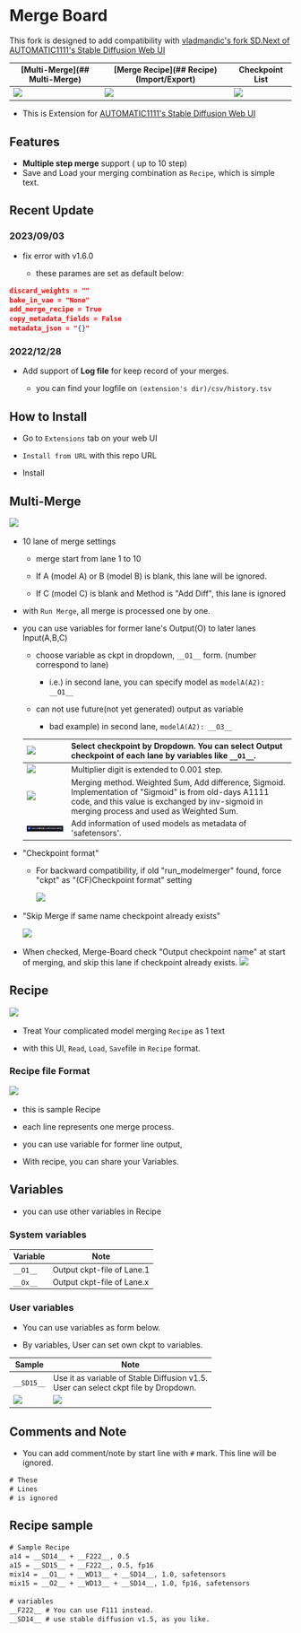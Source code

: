 # Merge Board

This fork is designed to add compatibility with 
[vladmandic's fork SD.Next of AUTOMATIC1111's Stable Diffusion Web UI](https://github.com/vladmandic/automatic)

| [Multi-Merge](## Multi-Merge) | [Merge Recipe](## Recipe) (Import/Export) | Checkpoint List    |
| ----------------------------- | ----------------------------------------- | ------------------ |
| ![](misc/ss01.png)            | ![](misc/ss02.png)                        | ![](misc/ss03.png) |

- This is Extension for [AUTOMATIC1111's Stable Diffusion Web UI](https://github.com/AUTOMATIC1111/stable-diffusion-webui)

## Features

- **Multiple step merge** support ( up to 10 step)
- Save and Load your merging combination as `Recipe`, which is simple text.

## Recent Update

### 2023/09/03

- fix error with v1.6.0

  - these parames are set as default below:

```json
discard_weights = ""
bake_in_vae = "None"
add_merge_recipe = True
copy_metadata_fields = False
metadata_json = "{}"
```

### 2022/12/28

- Add support of **Log file** for keep record of your merges.

  - you can find your logfile on `(extension's dir)/csv/history.tsv`

## How to Install

- Go to `Extensions` tab on your web UI

- `Install from URL` with this repo URL

- Install

## Multi-Merge

![](misc/ss01.png)

- 10 lane of merge settings
  
   - merge start from lane 1 to 10
  
   - If A (model A) or B (model B) is blank, this lane will be ignored.
  
   - If C (model C) is blank and Method is "Add Diff", this lane is ignored

- with `Run Merge`, all merge is processed one by one.

- you can use variables for former lane's Output(O) to later lanes Input(A,B,C)
  
   - choose variable as ckpt in dropdown, `__O1__` form. (number correspond to lane)
     
      - i.e.) in second lane, you can specify model as `modelA(A2): __O1__`
  
   - can not use future(not yet generated) output as variable
     
      - bad example) in second lane, `modelA(A2): __O3__`
  
  | ![](misc/ss01_ABC.png)  | Select checkpoint by Dropdown. You can select Output checkpoint of each lane by variables like `__O1__`.                                                                                                |
  | ----------------------- | ------------------------------------------------------------------------------------------------------------------------------------------------------------------------------------------------------- |
  | ![](misc/ss01_M.png)    | Multiplier digit is extended to 0.001 step.                                                                                                                                                             |
  | ![](misc/ss01_S1.png)   | Merging method. Weighted Sum, Add difference, Sigmoid. Implementation of "Sigmoid" is from old-days A1111 code, and this value is exchanged by inv-sigmoid in merging process and used as Weighted Sum. |
  | ![](misc/ss01_meta.png) | Add information of used models as metadata of 'safetensors'.                                                                                                                                            |

- "Checkpoint format"
  
   - For backward compatibility, if old "run_modelmerger" found, force "ckpt" as "(CF)Checkpoint format" setting
     
     ![](misc/ss04.png)

- "Skip Merge if same name checkpoint already exists"
  
  ![](misc/ss05.png)

- When checked, Merge-Board check "Output checkpoint name" at start of merging, and skip this lane if checkpoint already exists.
  ![](misc/04_skip_merge_existing_checkpoint.png)

## Recipe

![](misc/ss02.png)

- Treat Your complicated model merging `Recipe` as 1 text

- with this UI, `Read`, `Load`, `Save`file in `Recipe` format.

### Recipe file Format

![](misc/ss02_f.png)

- this is sample Recipe

- each line represents one merge process.

- you can use variable for former line output,

- With recipe, you can share your Variables.

## Variables

- you can use other variables in Recipe

### System variables

| Variable | Note                       |
| -------- | -------------------------- |
| `__O1__` | Output ckpt-file of Lane.1 |
| `__Ox__` | Output ckpt-file of Lane.x |

### User variables

- You can use variables as form below.

- By variables, User can set own ckpt to variables.

| Sample               | Note                                                                                    |
| -------------------- | --------------------------------------------------------------------------------------- |
| `__SD15__`           | Use it as variable of Stable Diffusion v1.5.<br/>User can select ckpt file by Dropdown. |
| ![](misc/ss02_v.png) | ![](misc/ss02_v2.png)                                                                   |

## Comments and Note

- You can add comment/note by start line with `#` mark. This line will be ignored.

```
# These
# Lines
# is ignored
```

## Recipe sample

```
# Sample Recipe
a14 = __SD14__ + __F222__, 0.5
a15 = __SD15__ + __F222__, 0.5, fp16
mix14 = __O1__ + __WD13__ + __SD14__, 1.0, safetensors
mix15 = __O2__ + __WD13__ + __SD14__, 1.0, fp16, safetensors

# variables
__F222__ # You can use F111 instead.
__SD14__ # use stable diffusion v1.5, as you like.
```
